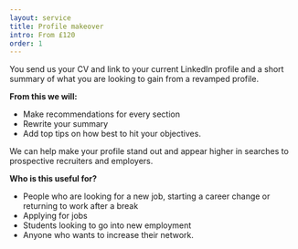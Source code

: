```yaml
---
layout: service
title: Profile makeover
intro: From £120
order: 1
---
```


You send us your CV and link to your current LinkedIn profile and a short summary of what you are looking to gain from a revamped profile.

**From this we will:**
- Make recommendations for every section 
- Rewrite your summary
- Add top tips on how best to hit your objectives.

We can help make your profile stand out and appear higher in searches to prospective recruiters and employers.

**Who is this useful for?**
- People who are looking for a new job, starting a career change or returning to work after a break
- Applying for jobs
- Students looking to go into new employment
- Anyone who wants to increase their network.

